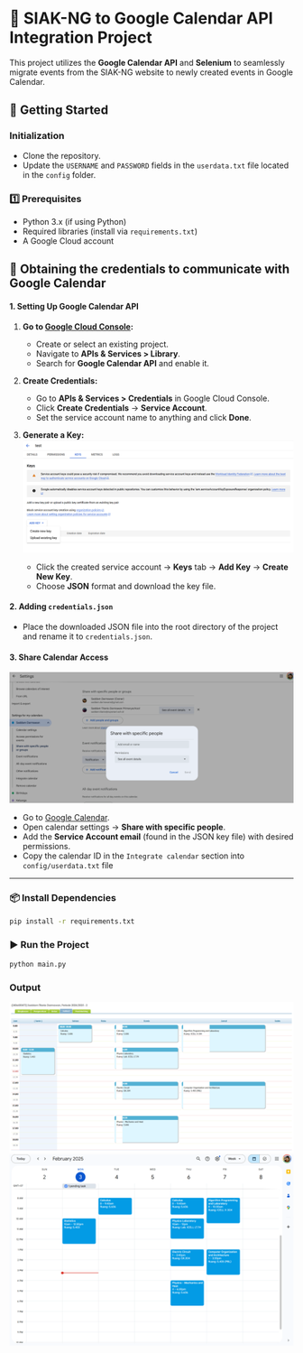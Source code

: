 # 📅 SIAK-NG to Google Calendar API Integration Project

This project utilizes the **Google Calendar API** and **Selenium** to seamlessly migrate events from the SIAK-NG website to newly created events in Google Calendar.

## 🚀 Getting Started
### Initialization
- Clone the repository.
- Update the `USERNAME` and `PASSWORD` fields in the `userdata.txt` file located in the `config` folder.

### 1️⃣ Prerequisites
- Python 3.x (if using Python)
- Required libraries (install via `requirements.txt`)
- A Google Cloud account

## 🔐 Obtaining the credentials to communicate with Google Calendar
#### 1. Setting Up Google Calendar API

1. **Go to [Google Cloud Console](https://console.cloud.google.com/):**  
   - Create or select an existing project.
   - Navigate to **APIs & Services > Library**.
   - Search for **Google Calendar API** and enable it.

2. **Create Credentials:**  
    - Go to **APIs & Services > Credentials** in Google Cloud Console.
    - Click **Create Credentials** → **Service Account**.
    - Set the service account name to anything and click **Done**.

3. **Generate a Key:**
    ![alt text](https://github.com/saddamtitanio/siak-to-google-calendar/blob/main/docs/1.png)
    - Click the created service account → **Keys** tab → **Add Key** → **Create New Key**.
    - Choose **JSON** format and download the key file.

#### 2. Adding `credentials.json`
   - Place the downloaded JSON file into the root directory of the project and rename it to `credentials.json`.

#### 3. Share Calendar Access
![alt text](https://github.com/saddamtitanio/siak-to-google-calendar/blob/main/docs/image.png)
- Go to [Google Calendar](https://calendar.google.com/).
- Open calendar settings → **Share with specific people**.
- Add the **Service Account email** (found in the JSON key file) with desired permissions.
- Copy the calendar ID in the `Integrate calendar` section into `config/userdata.txt` file
---

### 📦 Install Dependencies
```bash
pip install -r requirements.txt
```

### ▶️ Run the Project
  ```bash
  python main.py
  ```

### Output
![alt text](https://github.com/saddamtitanio/siak-to-google-calendar/blob/main/docs/siak.png)
![alt text](https://github.com/saddamtitanio/siak-to-google-calendar/blob/main/docs/calendar.png)
